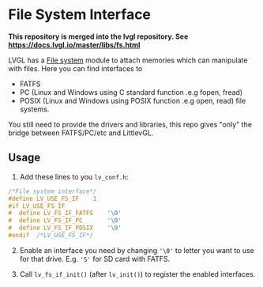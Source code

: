 # File System Interface

**This repository is merged into the lvgl repository. See https://docs.lvgl.io/master/libs/fs.html**

LVGL has a [File system](https://docs.lvgl.io/master/overview/file-system.html) module to attach memories which can manipulate with files. Here you can find interfaces to

- FATFS
- PC (Linux and Windows using C standard function .e.g fopen, fread)
- POSIX (Linux and Windows using POSIX function .e.g open, read)
file systems.

You still need to provide the drivers and libraries, this repo gives "only" the bridge between FATFS/PC/etc and LittlevGL.

## Usage
1. Add these lines to you `lv_conf.h`:
```c
/*File system interface*/
#define LV_USE_FS_IF	1
#if LV_USE_FS_IF
#  define LV_FS_IF_FATFS    '\0'
#  define LV_FS_IF_PC       '\0'
#  define LV_FS_IF_POSIX    '\0'
#endif  /*LV_USE_FS_IF*/
```

2. Enable an interface you need by changing `'\0'` to letter you want to use for that drive. E.g. `'S'` for SD card with FATFS.

3. Call `lv_fs_if_init()` (after `lv_init()`) to register the enabled interfaces.
